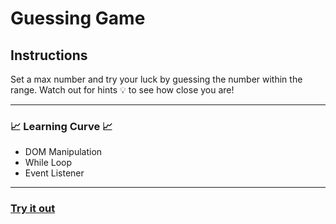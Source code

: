 # Guessing Game 
## Instructions
Set a max number and try your luck by guessing the number within the range. Watch out for hints 💡 to see how close you are! 

---

### 📈 Learning Curve 📈
- DOM Manipulation
- While Loop
- Event Listener

---

### <a href="https://nocturnalfuture.github.io/GuessingGame/"> Try it out </a>
